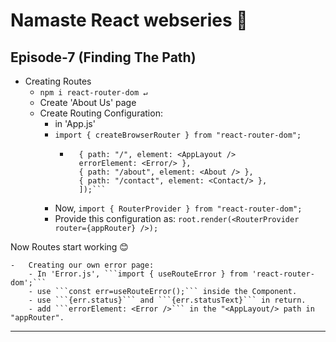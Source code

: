 # Namaste React webseries 🚀

## Episode-7 (Finding The Path)
  
  * Creating Routes
    - ```npm i react-router-dom ↵``` 
    - Create 'About Us' page
    - Create Routing Configuration:
      -  in 'App.js' 
        - ```import { createBrowserRouter } from "react-router-dom";```
            - ```const appRouter = createBrowserRouter([
                { path: "/", element: <AppLayout />
                errorElement: <Error/> },
                { path: "/about", element: <About /> },
                { path: "/contact", element: <Contact/> },
                ]);```

        -   Now, ```import { RouterProvider } from "react-router-dom";```
        -   Provide this configuration as: ```root.render(<RouterProvider router={appRouter} />);```
  
  Now Routes start working 😊

    -   Creating our own error page:
        - In 'Error.js', ```import { useRouteError } from 'react-router-dom';```
        - use ```const err=useRouteError();``` inside the Component.
        - use ```{err.status}``` and ```{err.statusText}``` in return.
        - add ```errorElement: <Error />``` in the "<AppLayout/> path in "appRouter".
  
  ------------------------------------------------------------------------------------------------------------------------
  